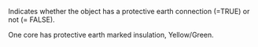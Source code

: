 Indicates whether the object has a protective earth connection (=TRUE) or not (= FALSE).


<!-- comment -->


One core has protective earth marked insulation, Yellow/Green.


